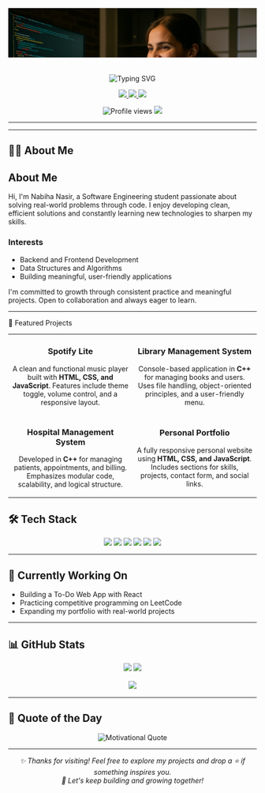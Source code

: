 <div align="center">
  <img src="./redmi.jpg" alt="Nabiha Coding Banner" style="width: 100%; height: 100; max-height: 100px; object-fit: cover; object-position: top;" />
</div>

<br>

<p align="center">
  <img src="https://readme-typing-svg.demolab.com?font=Itim&size=40&duration=2000&pause=3000&color=F94F6D&center=true&repeat=false&width=800&height=60&lines=Hi%2C+I'm+Nabiha+Nasir!+Welcome+to+my+GitHub" alt="Typing SVG" />
</p>


<div align="center">
  <a href="https://www.linkedin.com/in/nabiha-nasir-4a06a2349" target="_blank">
    <img src="https://img.shields.io/badge/LinkedIn-0A66C2?style=for-the-badge&logo=linkedin&logoColor=white" />
  </a>
  <a href="https://www.instagram.com/nabihanasir127" target="_blank">
    <img src="https://img.shields.io/badge/Instagram-E4405F?style=for-the-badge&logo=instagram&logoColor=white" />
  </a>
  <a href="https://www.facebook.com/nabiha8375" target="_blank">
    <img src="https://img.shields.io/badge/Facebook-1877F2?style=for-the-badge&logo=facebook&logoColor=white" />
  </a>
</div>

<p align="center">
  <img src="https://komarev.com/ghpvc/?username=nabihanasir514&label=Profile%20views&color=0e75b6&style=flat" alt="Profile views" />
  <img src="https://img.shields.io/github/followers/nabihanasir514?label=Followers&style=flat&logo=github" />
</p>

---

---

## 👩‍💻 About Me

## About Me

Hi, I'm Nabiha Nasir, a Software Engineering student passionate about solving real-world problems through code. I enjoy developing clean, efficient solutions and constantly learning new technologies to sharpen my skills.

### Interests
- Backend and Frontend Development
- Data Structures and Algorithms
- Building meaningful, user-friendly applications

I'm committed to growth through consistent practice and meaningful projects. Open to collaboration and always eager to learn.

---
🚀 Featured Projects
<div align="center"> <table> <tr> <td align="center" width="50%"> <h3>Spotify Lite</h3> <p> A clean and functional music player built with <strong>HTML, CSS, and JavaScript</strong>. Features include theme toggle, volume control, and a responsive layout. </p> </td> <td align="center" width="50%"> <h3>Library Management System</h3> <p> Console-based application in <strong>C++</strong> for managing books and users. Uses file handling, object-oriented principles, and a user-friendly menu. </p> </td> </tr> <tr> <td align="center" width="50%"> <h3>Hospital Management System</h3> <p> Developed in <strong>C++</strong> for managing patients, appointments, and billing. Emphasizes modular code, scalability, and logical structure. </p> </td> <td align="center" width="50%"> <h3>Personal Portfolio</h3> <p> A fully responsive personal website using <strong>HTML, CSS, and JavaScript</strong>. Includes sections for skills, projects, contact form, and social links. </p> </td> </tr> </table> </div>

## 🛠️ Tech Stack

<div align="center">
  <img src="https://img.shields.io/badge/C++-00599C?style=for-the-badge&logo=cplusplus&logoColor=white" />
  <img src="https://img.shields.io/badge/Python-3776AB?style=for-the-badge&logo=python&logoColor=white" />
  <img src="https://img.shields.io/badge/HTML-E34F26?style=for-the-badge&logo=html5&logoColor=white" />
  <img src="https://img.shields.io/badge/CSS-1572B6?style=for-the-badge&logo=css3&logoColor=white" />
  <img src="https://img.shields.io/badge/JavaScript-F7DF1E?style=for-the-badge&logo=javascript&logoColor=black" />
  <img src="https://img.shields.io/badge/GitHub-181717?style=for-the-badge&logo=github&logoColor=white" />
</div>

---

## 🌱 Currently Working On

- Building a To-Do Web App with React
- Practicing competitive programming on LeetCode
- Expanding my portfolio with real-world projects

---

## 📊 GitHub Stats

<div align="center">
  <img src="https://github-readme-stats.vercel.app/api?username=nabihanasir514&show_icons=true&theme=tokyonight" width="48%" />
  <img src="https://github-readme-stats.vercel.app/api/top-langs/?username=nabihanasir514&layout=compact&theme=tokyonight" width="48%" />
</div>

<br>

<div align="center">
  <img src="https://github-readme-streak-stats.herokuapp.com?user=nabihanasir514&theme=tokyonight&hide_border=true" />
</div>

---

## 💬 Quote of the Day

<div align="center">
  <img src="https://quotes-github-readme.vercel.app/api?type=horizontal&theme=tokyonight" alt="Motivational Quote" />
</div>

---

<div align="center">
  <em>✨ Thanks for visiting! Feel free to explore my projects and drop a ⭐ if something inspires you.</em>
  <br/>
  <em>🚀 Let's keep building and growing together!</em>
</div>
